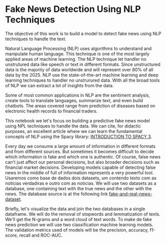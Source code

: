 # Fake News Detection Using NLP Techniques

The objective of this work is to build a model to detect fake news using NLP techniques to handle the text.

Natural Language Processing (NLP) uses algorithms to understand and manipulate human language. This technique is one of the most largely applied areas of machine learning. The NLP technique let handler no unstrutured data like speech or text in different formats. Since unstructured data is the majority of data worldwide and will represent over 80% of all data by the 2025. NLP use the state-of-the-art machine learning and deep learning techniques to handler no unstrurured data. With all the broad tools of NLP we can extract a lot of insights from the data. 

Some of most common applications in NLP are the sentiment analysis, create tools to translate languages, summarize text, and even build chatbots. The areas covered range from  prediction of diseases based on electronic health records to  financial traders. 

This notebook we let's focus on building a predictive fake news model using NPL techniques to handle the data. We can cite, for didactic purposes, an excellent article where we can learn the fundamental concepts of NLP using the Spacy library: [INTRODUCTION TO SPACY 3](http://spacy.pythonhumanities.com/intro.html).

Every day we consume a large amount of information in different formats and from different sources. But sometimes it becomes difficult to decide which information is fake and which one is authentic. Of course, false news can't just affect our personal decisions, but also broader decisions such as financial market decisions. Developing models capable of detecting false news in the middle of full of information represents a very powerful tool. Usaremos como base de dados dois datasets, um contendo texto com as noticias verdadiras e outro com as noticias. We will use two datasets as a database, one containing text with the true news and the other with the news. The database source is at the following link [fake-and-real-news-dataset](https://www.kaggle.com/clmentbisaillon/fake-and-real-news-dataset).

Briefly, let's visualize the data and join the two databases in a single dataframe. We will do the removal of stopwords and lemmatization of texts. We'll get the N-grams and a word cloud of text words. To make de fake news prediction we will use two classification machine learning models. The validation metrics used of models will be the precision, accuracy, f1-score, recall and ROC-AUC. 
